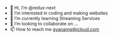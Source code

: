 - 👋 Hi, I’m @redux-next
- 👀 I’m interested in coding and making websites
- 🌱 I’m currently learning Streaming Services
- 💞️ I’m looking to collaborate on ...
- 📫 How to reach me gyanamg@icloud.com

<!---
redux-next/redux-next is a ✨ special ✨ repository because its `README.md` (this file) appears on your GitHub profile.
You can click the Preview link to take a look at your changes.
--->
